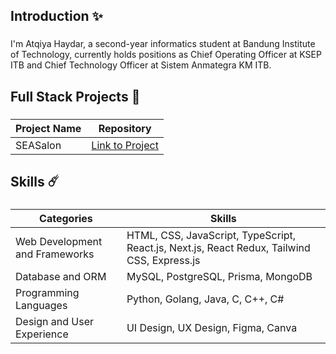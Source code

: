<h2 align="left">Introduction ✨</h2>

###

<p align="left">I'm Atqiya Haydar, a second-year informatics student at Bandung Institute of Technology, currently holds positions as Chief Operating Officer at KSEP ITB and Chief Technology Officer at Sistem Anmategra KM ITB.</p>

###

<h2 align="left">Full Stack Projects 🚀</h2>

###

| Project Name  | Repository |
| ------------- | ------------- |
| SEASalon  | [Link to Project](https://github.com/AtqiyaHaydar/SEASalon)  |

###

<p align="left"></p>

###

<h2 align="left">Skills ☄️</h2>

###

| Categories  | Skills |
| ------------- | ------------- |
| Web Development and Frameworks   | HTML, CSS, JavaScript, TypeScript, React.js, Next.js, React Redux, Tailwind CSS, Express.js  |
| Database and ORM  | MySQL, PostgreSQL, Prisma, MongoDB  |
| Programming Languages  | Python, Golang, Java, C, C++, C#  |
| Design and User Experience  | UI Design, UX Design, Figma, Canva |
